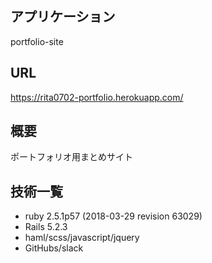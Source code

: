 ## アプリケーション

portfolio-site

## URL

https://rita0702-portfolio.herokuapp.com/

## 概要

ポートフォリオ用まとめサイト

## 技術一覧

- ruby 2.5.1p57 (2018-03-29 revision 63029)
- Rails 5.2.3
- haml/scss/javascript/jquery
- GitHubs/slack
